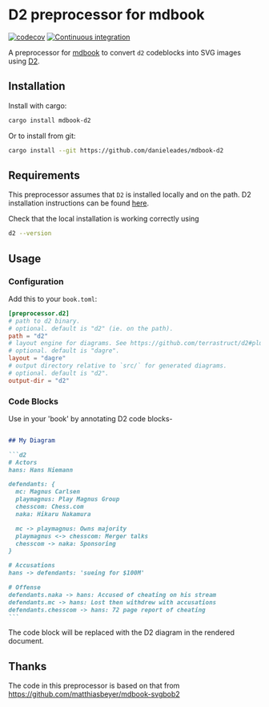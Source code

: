 # D2 preprocessor for mdbook

[![codecov](https://codecov.io/gh/danieleades/mdbook-d2/branch/main/graph/badge.svg?token=BIHcAnynaN)](https://codecov.io/gh/danieleades/mdbook-d2)
[![Continuous integration](https://github.com/danieleades/mdbook-d2/actions/workflows/CI.yml/badge.svg)](https://github.com/danieleades/mdbook-d2/actions/workflows/CI.yml)

A preprocessor for [mdbook](https://github.com/rust-lang/mdBook) to convert
`d2` codeblocks into SVG images using
[D2](https://github.com/terrastruct/d2).

## Installation

Install with cargo:

```sh
cargo install mdbook-d2
```

Or to install from git:

```sh
cargo install --git https://github.com/danieleades/mdbook-d2
```

## Requirements

This preprocessor assumes that `D2` is installed locally and on the path. D2 installation instructions can be found [here](https://github.com/terrastruct/d2#install).

Check that the local installation is working correctly using

```sh
d2 --version
```

## Usage

### Configuration

Add this to your `book.toml`:

```toml
[preprocessor.d2]
# path to d2 binary.
# optional. default is "d2" (ie. on the path).
path = "d2"
# layout engine for diagrams. See https://github.com/terrastruct/d2#plugins.
# optional. default is "dagre".
layout = "dagre"
# output directory relative to `src/` for generated diagrams.
# optional. default is "d2".
output-dir = "d2"
```

### Code Blocks

Use in your 'book' by annotating D2 code blocks-

````md

## My Diagram

```d2
# Actors
hans: Hans Niemann

defendants: {
  mc: Magnus Carlsen
  playmagnus: Play Magnus Group
  chesscom: Chess.com
  naka: Hikaru Nakamura

  mc -> playmagnus: Owns majority
  playmagnus <-> chesscom: Merger talks
  chesscom -> naka: Sponsoring
}

# Accusations
hans -> defendants: 'sueing for $100M'

# Offense
defendants.naka -> hans: Accused of cheating on his stream
defendants.mc -> hans: Lost then withdrew with accusations
defendants.chesscom -> hans: 72 page report of cheating
```
````

The code block will be replaced with the D2 diagram in the rendered document.

## Thanks

The code in this preprocessor is based on that from <https://github.com/matthiasbeyer/mdbook-svgbob2>
